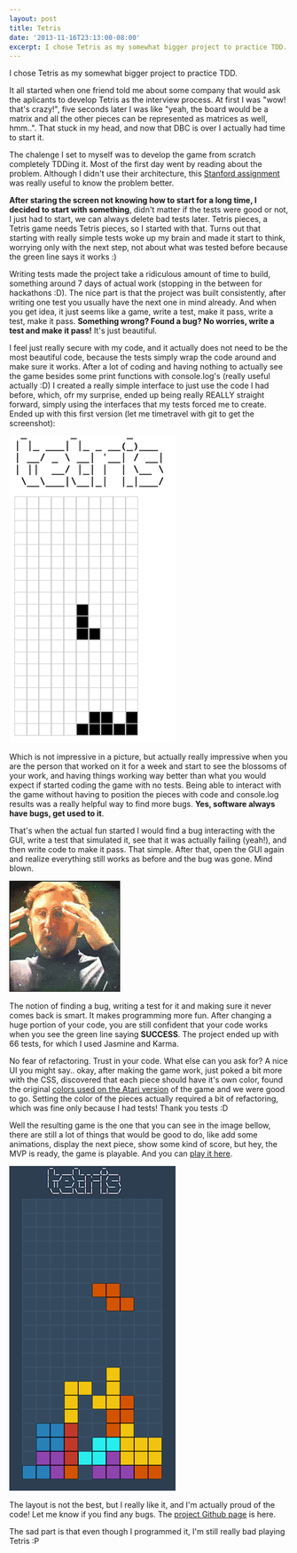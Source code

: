 ```yaml
---
layout: post
title: Tetris
date: '2013-11-16T23:13:00-08:00'
excerpt: I chose Tetris as my somewhat bigger project to practice TDD. <a href="/projects/tetris"><img alt="Tetris GUI first version" src="/assets/images/new-tetris.png"></a>
---
```

I chose Tetris as my somewhat bigger project to practice TDD.

It all started when one friend told me about some company that would ask the aplicants to develop Tetris as the interview process. At first I was "wow! that's crazy!", five seconds later I was like "yeah, the board would be a matrix and all the other pieces can be represented as matrices as well, hmm..". That stuck in my head, and now that DBC is over I actually had time to start it.

The chalenge I set to myself was to develop the game from scratch completely TDDing it. Most of the first day went by reading about the problem. Although I didn't use their architecture, this <a target="_blank" href="http://cslibrary.stanford.edu/112/">Stanford assignment</a> was really useful to know the problem better.

<strong>After staring the screen not knowing how to start for a long time, I decided to start with something</strong>, didn't matter if the tests were good or not, I just had to start, we can always delete bad tests later. Tetris pieces, a Tetris game needs Tetris pieces, so I started with that. Turns out that starting with really simple tests woke up my brain and made it start to think, worrying only with the next step, not about what was tested before because the green line says it works :)

Writing tests made the project take a ridiculous amount of time to build, something around 7 days of actual work (stopping in the between for hackathons :D). The nice part is that the project was built consistently, after writing one test you usually have the next one in mind already. And when you get idea, it just seems like a game, write a test, make it pass, write a test, make it pass. <strong>Something wrong? Found a bug? No worries, write a test and make it pass!</strong> It's just beautiful.

I feel just really secure with my code, and it actually does not need to be the most beautiful code, because the tests simply wrap the code around and make sure it works. After a lot of coding and having nothing to actually see the game besides some print functions with console.log's (really useful actually :D) I created a really simple interface to just use the code I had before, which, ofr my surprise, ended up being really REALLY straight forward, simply using the interfaces that my tests forced me to create. Ended up with this first version (let me timetravel with git to get the screenshot):

![Tetris GUI first version](/assets/images/old-tetris.png)

Which is not impressive in a picture, but actually really impressive when you are the person that worked on it for a week and start to see the blossoms of your work, and having things working way better than what you would expect if started coding the game with no tests. Being able to interact with the game without having to position the pieces with code and console.log results was a really helpful way to find more bugs. <strong>Yes, software always have bugs, get used to it</strong>.

That's when the actual fun started I would find a bug interacting with the GUI, write a test that simulated it, see that it was actually failing (yeah!), and then write code to make it pass. That simple. After that, open the GUI again and realize everything still works as before and the bug was gone. Mind blown.

![Mind blown](/assets/images/mind-blown.gif)

The notion of finding a bug, writing a test for it and making sure it never comes back is smart. It makes programming more fun. After changing a huge portion of your code, you are still confident that your code works when you see the green line saying <strong>SUCCESS</strong>. The project ended up with 66 tests, for which I used Jasmine and Karma.

No fear of refactoring. Trust in your code. What else can you ask for? A nice UI you might say.. okay, after making the game work, just poked a bit more with the CSS, discovered that each piece should have it's own color, found the original <a target="_blank" href="http://en.wikipedia.org/wiki/Tetris#Colors_of_Tetriminos">colors used on the Atari version</a> of the game and we were good to go. Setting the color of the pieces actually required a bit of refactoring, which was fine only because I had tests! Thank you tests :D

Well the resulting game is the one that you can see in the image bellow, there are still a lot of things that would be good to do, like add some animations, display the next piece, show some kind of score, but hey, the MVP is ready, the game is playable. And you can <a href="/projects/tetris">play it here</a>.

![Tetris GUI final version](/assets/images/new-tetris.png)

The layout is not the best, but I really like it, and I'm actually proud of the code! Let me know if you find any bugs. The <a target="_blank" href="https://github.com/brunops/tetris">project Github page</a> is here.

The sad part is that even though I programmed it, I'm still really bad playing Tetris :P
